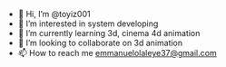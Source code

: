 - 👋 Hi, I’m @toyiz001
- 👀 I’m interested in system developing 
- 🌱 I’m currently learning 3d, cinema 4d animation 
- 💞️ I’m looking to collaborate on 3d animation 
- 📫 How to reach me emmanuelolaleye37@gmail.com 

<!---
toyiz001/toyiz001 is a ✨ special ✨ repository because its `README.md` (this file) appears on your GitHub profile.
You can click the Preview link to take a look at your changes.
--->
